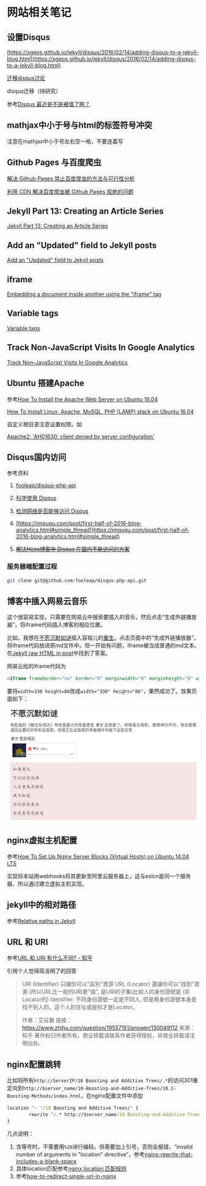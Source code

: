 # 网站相关笔记
## 设置Disqus

[https://sgeos.github.io/jekyll/disqus/2016/02/14/adding-disqus-to-a-jekyll-blog.html](https://sgeos.github.io/jekyll/disqus/2016/02/14/adding-disqus-to-a-jekyll-blog.html)

[迁移disqus讨论
](https://help.disqus.com/customer/en/portal/articles/912627-domain-migration-tool
)


disqus迁移（待研究）

参考[Disqus 最近是不是被墙了啊？](https://www.v2ex.com/t/295213)

## mathjax中小于号与html的标签符号冲突

注意在mathjax中小于号左右空一格，不要连着写

## Github Pages 与百度爬虫

[解决 Github Pages 禁止百度爬虫的方法与可行性分析](http://jerryzou.com/posts/feasibility-of-allowing-baiduSpider-for-Github-Pages/)

[利用 CDN 解决百度爬虫被 Github Pages 拒绝的问题](https://www.dozer.cc/2015/06/github-pages-and-cdn.html)

## Jekyll Part 13: Creating an Article Series

[Jekyll Part 13: Creating an Article Series](https://digitaldrummerj.me/blogging-on-github-part-13-creating-an-article-series/)

## Add an "Updated" field to Jekyll posts

[Add an "Updated" field to Jekyll posts](https://zzz.buzz/2016/02/13/add-an-updated-field-to-your-jekyll-site/)

## iframe

[Embedding a document inside another using the "iframe" tag](http://www.javascriptkit.com/howto/externalhtml.shtml)

## Variable tags

[Variable tags](https://help.shopify.com/themes/liquid/tags/variable-tags#capture)


## Track Non-JavaScript Visits In Google Analytics

[Track Non-JavaScript Visits In Google Analytics](https://www.simoahava.com/analytics/track-non-javascript-visits-google-analytics/)

## Ubuntu 搭建Apache

参考[How To Install the Apache Web Server on Ubuntu 16.04](https://www.digitalocean.com/community/tutorials/how-to-install-the-apache-web-server-on-ubuntu-16-04)


[How To Install Linux, Apache, MySQL, PHP (LAMP) stack on Ubuntu 16.04](https://www.digitalocean.com/community/tutorials/how-to-install-linux-apache-mysql-php-lamp-stack-on-ubuntu-16-04)

自定义根目录注意设置权限。如

[Apache2: 'AH01630: client denied by server configuration'](https://stackoverflow.com/questions/18392741/apache2-ah01630-client-denied-by-server-configuration)

## Disqus国内访问

参考资料

1. [fooleap/disqus-php-api](https://github.com/fooleap/disqus-php-api)
1. [科学使用 Disqus](http://blog.fooleap.org/use-disqus-correctly.html)
1. [检测网络是否能够访问 Disqus](http://blog.fooleap.org/check-network-able-to-access-disqus.html)
1. [https://imququ.com/post/first-half-of-2016-blog-analytics.html#simple_thread](https://imququ.com/post/first-half-of-2016-blog-analytics.html#simple_thread)

2. [~~解决Hexo博客中 Disqus 在国内不能访问的方案~~](https://www.jianshu.com/p/9cc4cc8628c9)

### 服务器端配置过程

```bash
git clone git@github.com:fooleap/disqus-php-api.git
```

## 博客中插入网易云音乐

这个很容易实现，只需要在网易云中搜索要插入的音乐，然后点击“生成外链播放器”，将iframe代码插入博客的相应位置。

比如，我想在[不愿沉默如谜]()插入容祖儿的[重生](http://music.163.com/#/song?id=522631413)。点击页面中的“生成外链播放器”，将iframe代码放进原md文件中。但一开始有问题，iframe被当成普通的md文本。在[Jekyll raw HTML in post](https://stackoverflow.com/questions/30233461/jekyll-raw-html-in-post)中找到了答案。

网易云给的iframe代码为

```html
<iframe frameborder="no" border="0" marginwidth="0" marginheight="0" width=330 height=86 src="//music.163.com/outchain/player?type=2&id=522631413&auto=1&height=66"></iframe>
```

要将`width=330 height=86`改成`width="330" height="86"`，果然成功了。效果页面如下：

[![](music.png)](https://blog.hohoweiya.xyz/movie/2017/12/30/unwilling-to-be-silent.html)

## nginx虚拟主机配置

参考[How To Set Up Nginx Server Blocks (Virtual Hosts) on Ubuntu 14.04 LTS](https://www.digitalocean.com/community/tutorials/how-to-set-up-nginx-server-blocks-virtual-hosts-on-ubuntu-14-04-lts)

实现将本站用webhooks将其更新至阿里云服务器上，这与eslcn是同一个服务器，所以通过建立虚拟主机实现。


## jekyll中的相对路径

参考[Relative paths in Jekyll](https://ricostacruz.com/til/relative-paths-in-jekyll)

## URL 和 URI

参考[URL 和 URI 有什么不同? - 知乎](https://www.zhihu.com/question/19557151)

引用个人觉得简洁明了的回答

> URI (Identifier) 只讓你可以"區別"資源
> URL (Locator) 還讓你可以"找到"資源 (所以URL比一般的URI更"強", 是URI的子集)比如人的身份證號是 (非Locator的) Identifier: 不同身份證號一定是不同人, 但是用身份證號本身是找不到人的。这个人的住址或座标才是Locator。
> 
> 作者：艾征霸
> 链接：https://www.zhihu.com/question/19557151/answer/130049112
> 来源：知乎
> 著作权归作者所有。商业转载请联系作者获得授权，非商业转载请注明出处。

## nginx配置跳转

比如将所有`http://ServerIP/10 Boosting and Additive Trees/.*`的访问301重定向到`http://$server_name/10-Boosting-and-Additive-Trees/10.1-Boosting-Methods/index.html`，在nginx配置文件中添加
```cmd
location ^~ '/10 Boosting and Additive Trees/' {
        rewrite ^/.* http://$server_name/10-Boosting-and-Additive-Trees/10.1-Boosting-Methods/index.html permanent;
}
```

几点说明：

1. 含等号时，不需要用`%20`进行编码，但需要加上引号，否则会报错，“invalid number of arguments in "location" directive”，参考[nginx-rewrite-that-includes-a-blank-space](https://stackoverflow.com/questions/12101690/nginx-rewrite-that-includes-a-blank-spce)
2. 具体location匹配参考[nginx location 匹配规则](http://blog.csdn.net/wu5215080/article/details/55050858)
3. 参考[how-to-redirect-single-url-in-nginx](https://stackoverflow.com/questions/18037716/how-to-redirect-single-url-in-nginx)